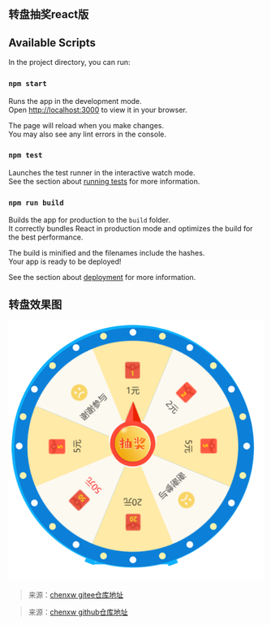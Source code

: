 ## 转盘抽奖react版


## Available Scripts

In the project directory, you can run:

### `npm start`

Runs the app in the development mode.\
Open [http://localhost:3000](http://localhost:3000) to view it in your browser.

The page will reload when you make changes.\
You may also see any lint errors in the console.

### `npm test`

Launches the test runner in the interactive watch mode.\
See the section about [running tests](https://facebook.github.io/create-react-app/docs/running-tests) for more information.

### `npm run build`

Builds the app for production to the `build` folder.\
It correctly bundles React in production mode and optimizes the build for the best performance.

The build is minified and the filenames include the hashes.\
Your app is ready to be deployed!

See the section about [deployment](https://facebook.github.io/create-react-app/docs/deployment) for more information.

## 转盘效果图
![image-20221112](./public/assets/转盘效果图.png)


> 来源：[chenxw  gitee仓库地址](https://gitee.com/ryanchenxw/turntable-lottery.git)

> 来源：[chenxw  github仓库地址](https://github.com/ChenRyan/turntable-lottery)


